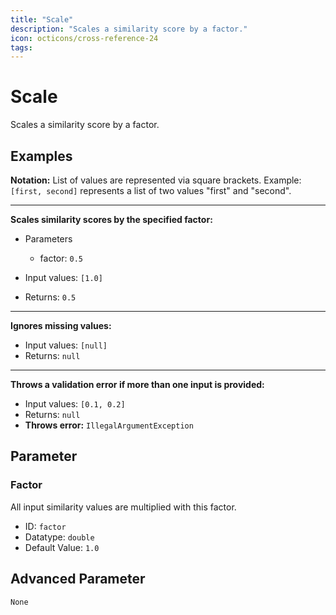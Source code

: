 ```yaml
---
title: "Scale"
description: "Scales a similarity score by a factor."
icon: octicons/cross-reference-24
tags: 
---
```

# Scale
<!-- This file was generated - DO NOT CHANGE IT MANUALLY -->



Scales a similarity score by a factor.

## Examples

**Notation:** List of values are represented via square brackets. Example: `[first, second]` represents a list of two values "first" and "second".

---
**Scales similarity scores by the specified factor:**

* Parameters
    * factor: `0.5`

* Input values: `[1.0]`
* Returns: `0.5`


---
**Ignores missing values:**

* Input values: `[null]`
* Returns: `null`


---
**Throws a validation error if more than one input is provided:**

* Input values: `[0.1, 0.2]`
* Returns: `null`
* **Throws error:** `IllegalArgumentException`




## Parameter

### Factor

All input similarity values are multiplied with this factor.

- ID: `factor`
- Datatype: `double`
- Default Value: `1.0`





## Advanced Parameter

`None`